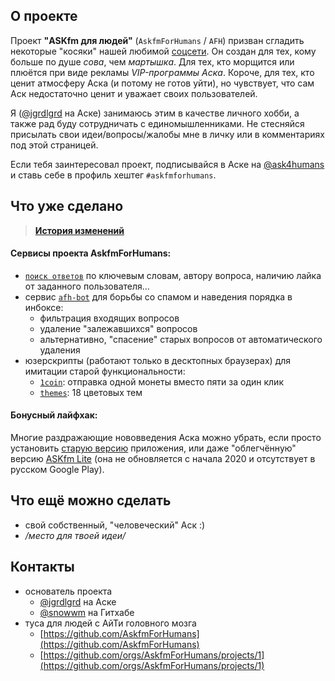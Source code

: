 ## О проекте

Проект **"ASKfm для людей"** (`AskfmForHumans` / `AFH`) призван сгладить некоторые "косяки" нашей любимой [соцсети](https://ask.fm/). Он создан для тех, кому больше по душе *сова*, чем *мартышка*. Для тех, кто морщится или плюётся при виде рекламы *VIP-программы Аска*. Короче, для тех, кто ценит атмосферу Аска (и потому не готов уйти), но чувствует, что сам Аск недостаточно ценит и уважает своих пользователей.

Я ([@jgrdlgrd](https://ask.fm/jgrdlgrd) на Аске) занимаюсь этим в качестве личного хобби, а также рад буду сотрудничать с единомышленниками.
Не стесняйся присылать свои идеи/вопросы/жалобы мне в личку или в комментариях под этой страницей.

Если тебя заинтересовал проект, подписывайся в Аске на [@ask4humans](https://ask.fm/ask4humans) и ставь себе в профиль хештег `#askfmforhumans`.

## Что уже сделано

> [**История изменений**](/changelog)

#### Сервисы проекта AskfmForHumans:

- [`поиск ответов`](/search) по ключевым словам, автору вопроса, наличию лайка от заданного пользователя…
- сервис [`afh-bot`](/bot) для борьбы со спамом и наведения порядка в инбоксе:
  - фильтрация входящих вопросов
  - удаление "залежавшихся" вопросов
  - альтернативно, "спасение" старых вопросов от автоматического удаления
- юзерскрипты (работают только в десктопных браузерах) для имитации старой функциональности:
  - [`1coin`](/userjs/1coin): отправка одной монеты вместо пяти за один клик
  - [`themes`](/userjs/themes): 18 цветовых тем

#### Бонусный лайфхак:

Многие раздражающие нововведения Аска можно убрать, если просто установить [старую версию](https://apkpure.com/askfm-ask-chat-anonymously/com.askfm/versions) приложения, или даже "облегчённую" версию [ASKfm Lite](https://apkpure.com/askfm-lite-fast-anonymous-social-q-a-network/com.askfm.lite) (она не обновляется с начала 2020 и отсутствует в русском Google Play).

## Что ещё можно сделать

- свой собственный, "человеческий" Аск :)
- */место для твоей идеи/*

## Контакты

- основатель проекта
  - [@jgrdlgrd](https://ask.fm/jgrdlgrd) на Аске
  - [@snowwm](https://github.com/snowwm) на Гитхабе
- туса для людей с АйТи головного мозга  
  - [https://github.com/AskfmForHumans](https://github.com/AskfmForHumans)
  - [https://github.com/orgs/AskfmForHumans/projects/1](https://github.com/orgs/AskfmForHumans/projects/1)
